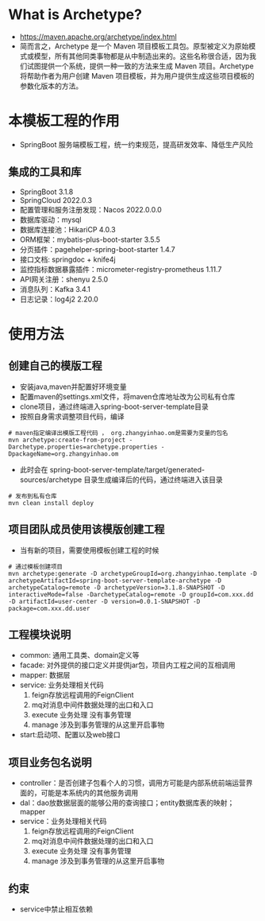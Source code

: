 # What is Archetype?
* https://maven.apache.org/archetype/index.html
* 简而言之，Archetype 是一个 Maven 项目模板工具包。原型被定义为原始模式或模型，所有其他同类事物都是从中制造出来的。这些名称很合适，因为我们试图提供一个系统，提供一种一致的方法来生成 Maven 项目。Archetype 将帮助作者为用户创建 Maven 项目模板，并为用户提供生成这些项目模板的参数化版本的方法。

# 本模板工程的作用
* SpringBoot 服务端模板工程，统一约束规范，提高研发效率、降低生产风险


## 集成的工具和库
* SpringBoot 3.1.8
* SpringCloud 2022.0.3
* 配置管理和服务注册发现：Nacos 2022.0.0.0
* 数据库驱动：mysql
* 数据库连接池：HikariCP 4.0.3
* ORM框架：mybatis-plus-boot-starter 3.5.5
* 分页插件：pagehelper-spring-boot-starter 1.4.7
* 接口文档: springdoc + knife4j
* 监控指标数据暴露插件：micrometer-registry-prometheus 1.11.7
* API网关注册：shenyu 2.5.0
* 消息队列：Kafka 3.4.1
* 日志记录：log4j2 2.20.0


# 使用方法
## 创建自己的模版工程
* 安装java,maven并配置好环境变量
* 配置maven的settings.xml文件，将maven仓库地址改为公司私有仓库
* clone项目，通过终端进入spring-boot-server-template目录
* 按照自身需求调整项目代码，编译
```linux
# maven指定编译出模版工程代码 ， org.zhangyinhao.om是需要为变量的包名
mvn archetype:create-from-project -Darchetype.properties=archetype.properties -DpackageName=org.zhangyinhao.om
```
* 此时会在 spring-boot-server-template/target/generated-sources/archetype 目录生成编译后的代码，通过终端进入该目录
```linux
# 发布到私有仓库
mvn clean install deploy
```

## 项目团队成员使用该模版创建工程
* 当有新的项目，需要使用模板创建工程的时候
```linux
# 通过模板创建项目
mvn archetype:generate -D archetypeGroupId=org.zhangyinhao.template -D archetypeArtifactId=spring-boot-server-template-archetype -D archetypeCatalog=remote -D archetypeVersion=3.1.8-SNAPSHOT -D interactiveMode=false -DarchetypeCatalog=remote -D groupId=com.xxx.dd -D artifactId=user-center -D version=0.0.1-SNAPSHOT -D package=com.xxx.dd.user
```


## 工程模块说明
* common: 通用工具类、domain定义等
* facade: 对外提供的接口定义并提供jar包，项目内工程之间的互相调用
* mapper: 数据层
* service: 业务处理相关代码
    1. feign存放远程调用的FeignClient
    2. mq对消息中间件数据处理的出口和入口
    3. execute 业务处理 没有事务管理
    4. manage 涉及到事务管理的从这里开启事物
* start:启动项、配置以及web接口

## 项目业务包名说明
* controller：是否创建子包看个人的习惯，调用方可能是内部系统前端运营界面的，可能是本系统内的其他服务调用
* dal：dao放数据层面的能够公用的查询接口；entity数据库表的映射；mapper
* service：业务处理相关代码
    1. feign存放远程调用的FeignClient
    2. mq对消息中间件数据处理的出口和入口
    3. execute 业务处理 没有事务管理
    4. manage 涉及到事务管理的从这里开启事物

## 约束
* service中禁止相互依赖


